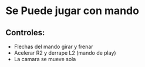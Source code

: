 

# Se Puede jugar con mando
## Controles:
- Flechas del mando girar y frenar
- Acelerar R2 y derrape L2 (mando de play)
- La camara se mueve sola 